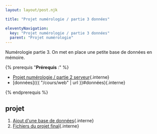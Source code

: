 ```yaml
---
layout: layout/post.njk

title: "Projet numérologie / partie 3 données"

eleventyNavigation:
  key: "Projet numérologie / partie 3 données"
  parent: "Projet numérologie"
---
```


<!-- début résumé -->

Numérologie partie 3. On met en place une petite base de données en mémoire.

<!-- fin résumé -->

{% prerequis "**Prérequis** :" %}

* [Projet numérologie / partie 2 serveur](../partie-2-serveur){.interne}
* [données]({{ "/cours/web" | url }}#données){.interne}

{% endprerequis %}

## projet

1. [Ajout d'une base de données](./1-base-de-données){.interne}
2. [Fichiers du projet final](./2-structures){.interne}
